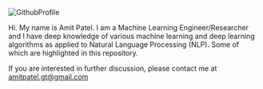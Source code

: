 ![GithubProfile](https://user-images.githubusercontent.com/23042512/117491618-47e87700-af25-11eb-9164-b06f11bac5f2.png)

Hi. My name is Amit Patel. I am a Machine Learning Engineer/Researcher and I have deep knowledge of various machine learning and deep learning algorithms as applied to Natural Language Processing (NLP). Some of which are highlighted in this repository.

If you are interested in further discussion, please contact me at amitpatel.gt@gmail.com


